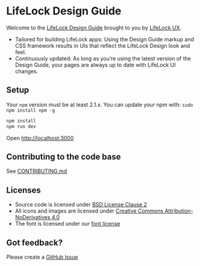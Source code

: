 # LifeLock Design Guide

Welcome to the [LifeLock Design Guide](https://www.lifelockdesign.com) brought to you by [LifeLock UX](https://twitter.com/salesforceux).

* Tailored for building LifeLock apps: Using the Design Guide markup and CSS framework results in UIs that reflect the LifeLock Design look and feel.
* Continuously updated: As long as you’re using the latest version of the Design Guide, your pages are always up to date with LifeLock UI changes.

## Setup

Your `npm` version must be at least 2.1.x. You can update your npm with: `sudo npm install npm -g`

```bash
npm install
npm run dev
```
Open [http://localhost:3000](http://localhost:3000)

## Contributing to the code base

See <a href="CONTRIBUTING.md">CONTRIBUTING.md</a>

## Licenses

* Source code is licensed under [BSD License Clause 2](http://opensource.org/licenses/BSD-2-Clause)
* All icons and images are licensed under [Creative Commons Attribution-NoDerivatives 4.0](http://creativecommons.org/licenses/by-nd/4.0/)
* The font is licensed under our [font license](https://www.lifelockdesign.com/assets/licenses/License-for-font.txt)

## Got feedback?

Please create a <a href="https://github.com/adrianaguirre/design-guide/issues  ">GitHub Issue</a>
